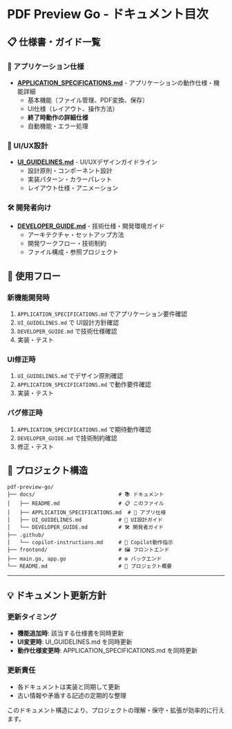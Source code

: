 # PDF Preview Go - ドキュメント目次

## 📋 仕様書・ガイド一覧

### 🎯 アプリケーション仕様
- **[APPLICATION_SPECIFICATIONS.md](./APPLICATION_SPECIFICATIONS.md)** - アプリケーションの動作仕様・機能詳細
  - 基本機能（ファイル管理、PDF変換、保存）
  - UI仕様（レイアウト、操作方法）
  - **終了時動作の詳細仕様**
  - 自動機能・エラー処理

### 🎨 UI/UX設計
- **[UI_GUIDELINES.md](./UI_GUIDELINES.md)** - UI/UXデザインガイドライン
  - 設計原則・コンポーネント設計
  - 実装パターン・カラーパレット
  - レイアウト仕様・アニメーション

### 🛠️ 開発者向け
- **[DEVELOPER_GUIDE.md](./DEVELOPER_GUIDE.md)** - 技術仕様・開発環境ガイド
  - アーキテクチャ・セットアップ方法
  - 開発ワークフロー・技術制約
  - ファイル構成・参照プロジェクト

## 🔄 使用フロー

### 新機能開発時
1. `APPLICATION_SPECIFICATIONS.md` でアプリケーション要件確認
2. `UI_GUIDELINES.md` で UI設計方針確認
3. `DEVELOPER_GUIDE.md` で技術仕様確認
4. 実装・テスト

### UI修正時
1. `UI_GUIDELINES.md` でデザイン原則確認
2. `APPLICATION_SPECIFICATIONS.md` で動作要件確認
3. 実装・テスト

### バグ修正時
1. `APPLICATION_SPECIFICATIONS.md` で期待動作確認
2. `DEVELOPER_GUIDE.md` で技術制約確認
3. 修正・テスト

## 📁 プロジェクト構造

```
pdf-preview-go/
├── docs/                           # 📚 ドキュメント
│   ├── README.md                   # 📋 このファイル
│   ├── APPLICATION_SPECIFICATIONS.md  # 🎯 アプリ仕様
│   ├── UI_GUIDELINES.md            # 🎨 UI設計ガイド
│   └── DEVELOPER_GUIDE.md          # 🛠️ 開発者ガイド
├── .github/
│   └── copilot-instructions.md     # 🤖 Copilot動作指示
├── frontend/                       # 🖼️ フロントエンド
├── main.go, app.go                 # ⚙️ バックエンド
└── README.md                       # 📖 プロジェクト概要
```

---

## 💡 ドキュメント更新方針

### 更新タイミング
- **機能追加時**: 該当する仕様書を同時更新
- **UI変更時**: UI_GUIDELINES.md を同時更新
- **動作仕様変更時**: APPLICATION_SPECIFICATIONS.md を同時更新

### 更新責任
- 各ドキュメントは実装と同期して更新
- 古い情報や矛盾する記述の定期的な整理

このドキュメント構造により、プロジェクトの理解・保守・拡張が効率的に行えます。
